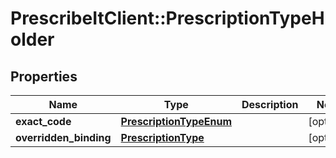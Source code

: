# PrescribeItClient::PrescriptionTypeHolder

## Properties
Name | Type | Description | Notes
------------ | ------------- | ------------- | -------------
**exact_code** | [**PrescriptionTypeEnum**](PrescriptionTypeEnum.md) |  | [optional] 
**overridden_binding** | [**PrescriptionType**](PrescriptionType.md) |  | [optional] 

